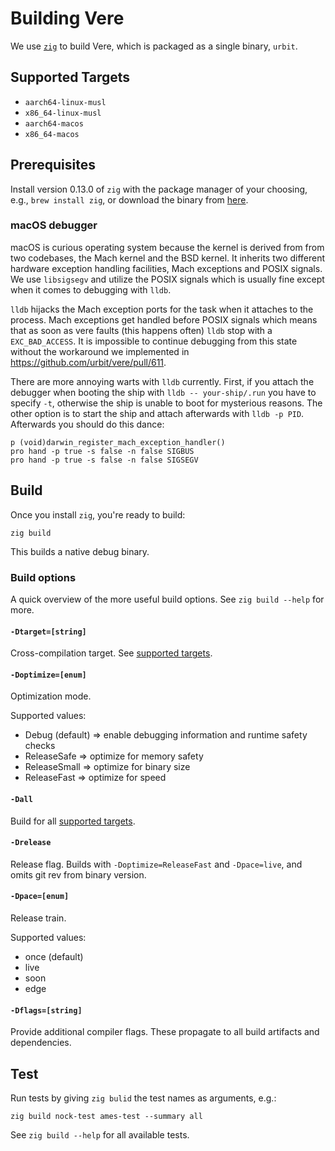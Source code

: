 # Building Vere

We use [`zig`][zig] to build Vere, which is packaged as a single binary,
`urbit`.

## Supported Targets

- `aarch64-linux-musl`
- `x86_64-linux-musl`
- `aarch64-macos`
- `x86_64-macos`

## Prerequisites

Install version 0.13.0 of `zig` with the package manager of your choosing, e.g., `brew install zig`, or download the binary from [here][zig-download].

### macOS debugger

macOS is curious operating system because the kernel is derived from from two codebases, the Mach kernel and the BSD kernel. It inherits two different hardware exception handling facilities, Mach exceptions and POSIX signals. We use `libsigsegv` and utilize the POSIX signals which is usually fine except when it comes to debugging with `lldb`.

`lldb` hijacks the Mach exception ports for the task when it attaches to the process. Mach exceptions get handled before POSIX signals which means that as soon as vere faults (this happens often) `lldb` stop with a `EXC_BAD_ACCESS`. It is impossible to continue debugging from this state without the workaround we implemented in https://github.com/urbit/vere/pull/611.

There are more annoying warts with `lldb` currently. First, if you attach the debugger when booting the ship with `lldb -- your-ship/.run` you have to specify `-t`, otherwise the ship is unable to boot for mysterious reasons. The other option is to start the ship and attach afterwards with `lldb -p PID`. Afterwards you should do this dance:

```
p (void)darwin_register_mach_exception_handler()
pro hand -p true -s false -n false SIGBUS
pro hand -p true -s false -n false SIGSEGV
```

## Build

Once you install `zig`, you're ready to build:
```console
zig build
```
This builds a native debug binary.

### Build options

A quick overview of the more useful build options.
See `zig build --help` for more.

#### `-Dtarget=[string]`
Cross-compilation target. See [supported targets](#supported-targets).

#### `-Doptimize=[enum]`
Optimization mode.

Supported values:
- Debug (default) => enable debugging information and runtime safety checks
- ReleaseSafe => optimize for memory safety
- ReleaseSmall => optimize for binary size
- ReleaseFast => optimize for speed

#### `-Dall`
Build for all [supported targets](#supported-targets).

#### `-Drelease`
Release flag. Builds with `-Doptimize=ReleaseFast` and `-Dpace=live`, and omits
git rev from binary version.

#### `-Dpace=[enum]`
Release train.

Supported values:
- once (default)
- live
- soon
- edge

#### `-Dflags=[string]`
Provide additional compiler flags. These propagate to all build artifacts and
dependencies.

<!-- ## LSP Integration -->

<!-- ```console -->
<!-- bazel run //bazel:refresh_compile_commands -->
<!-- ``` -->

<!-- Running this command will generate a `compile_commands.json` file in the root -->
<!-- of the repository, which `clangd` (or other language server processors) will -->
<!-- use automatically to provide modern editor features like syntax highlighting, -->
<!-- go-to definitions, call hierarchies, symbol manipulation, etc. -->

## Test

Run tests by giving `zig bulid` the test names as arguments, e.g.:

```console
zig build nock-test ames-test --summary all
```

See `zig build --help` for all available tests.

[zig]: https://ziglang.org
[zig-download]: https://ziglang.org/download/
